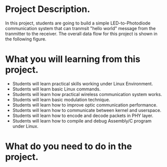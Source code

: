 # Project Description.
In this project, students are going to build a simple LED-to-Photodiode communication system that can tranmsit "hello world"
message from the tranmitter to the receiver. The overall data flow for this project is shown in the following figure.
# What you will learning from this project.
* Students will learn practical skills working under Linux Environment.
* Students will learn basic Linux commands.
* Students will learn how practical wireless communication system works.
* Students will learn basic modulation technique.
* Students will learn how to improve optic communication performance.
* Students will learn how to communicate between kernel and userspace.
* Students will learn how to encode and decode packets in PHY layer.
* Students will learn how to compile and debug Assembly/C program under Linux.
# What do you need to do in the project.


